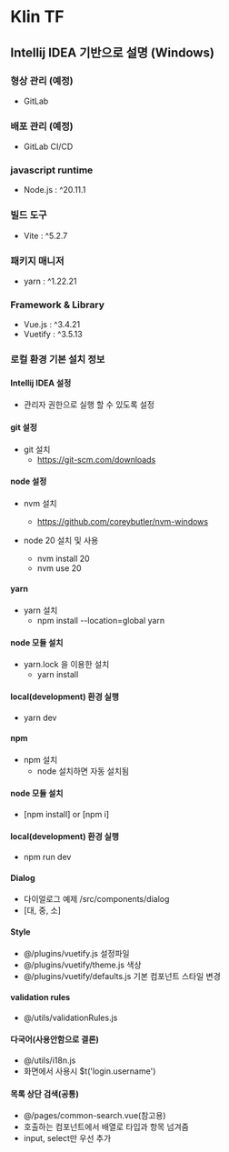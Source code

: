 # Klin TF

## Intellij IDEA 기반으로 설명 (Windows)

### 형상 관리 (예정)

- GitLab

### 배포 관리 (예정)

- GitLab CI/CD

### javascript runtime

- Node.js : ^20.11.1

### 빌드 도구

- Vite : ^5.2.7

### 패키지 매니저

- yarn : ^1.22.21

### Framework & Library

- Vue.js : ^3.4.21
- Vuetify : ^3.5.13

### 로컬 환경 기본 설치 정보

#### Intellij IDEA 설정

- 관리자 권한으로 실행 할 수 있도록 설정

#### git 설정

- git 설치
  - https://git-scm.com/downloads

#### node 설정

- nvm 설치

  - https://github.com/coreybutler/nvm-windows

- node 20 설치 및 사용
  - nvm install 20
  - nvm use 20

#### yarn

- yarn 설치
  - npm install --location=global yarn

#### node 모듈 설치

- yarn.lock 을 이용한 설치
  - yarn install

#### local(development) 환경 실행

- yarn dev

#### npm

- npm 설치
  - node 설치하면 자동 설치됨

#### node 모듈 설치

- [npm install] or [npm i]

#### local(development) 환경 실행

- npm run dev

#### Dialog

- 다이얼로그 예제 /src/components/dialog
- [대, 중, 소]

#### Style

- @/plugins/vuetify.js 설정파일
- @/plugins/vuetify/theme.js 색상
- @/plugins/vuetify/defaults.js 기본 컴포넌트 스타일 변경

#### validation rules

- @/utils/validationRules.js

#### 다국어(사용안함으로 결론)

- @/utils/i18n.js
- 화면에서 사용시 $t('login.username')


#### 목록 상단 검색(공통)

- @/pages/common-search.vue(참고용)
- 호출하는 컴포넌트에서 배열로 타입과 항목 넘겨줌
- input, select만 우선 추가